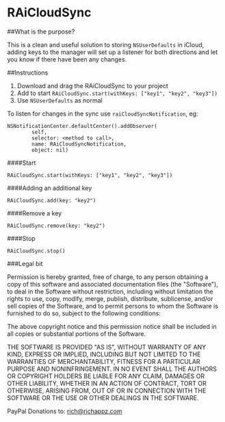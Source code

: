 # RAiCloudSync

##What is the purpose?

This is a clean and useful solution to storing `NSUserDefaults` in iCloud, adding keys to the manager will set up a listener for both directions and let you know if there have been any changes.

##Instructions

1. Download and drag the RAiCloudSync to your project
2. Add to start `RAiCloudSync.start(withKeys: ["key1", "key2", "key3"])`
3. Use `NSUserDefaults` as normal

To listen for changes in the sync use `raiCloudSyncNotification`, eg:
	
	NSNotificationCenter.defaultCenter().addObserver(
            self,
            selector: <method to call>,
            name: RAiCloudSyncNotification,
            object: nil)

####Start

	RAiCloudSync.start(withKeys: ["key1", "key2", "key3"])

####Adding an additional key

	RAiCloudSync.add(key: "key2")
		
####Remove a key

	RAiCloudSync.remove(key: "key2")
	
####Stop

	RAiCloudSync.stop()


###Legal bit

Permission is hereby granted, free of charge, to any person obtaining a copy
of this software and associated documentation files (the "Software"), to deal
in the Software without restriction, including without limitation the rights
to use, copy, modify, merge, publish, distribute, sublicense, and/or sell
copies of the Software, and to permit persons to whom the Software is
furnished to do so, subject to the following conditions:

The above copyright notice and this permission notice shall be included in
all copies or substantial portions of the Software.

THE SOFTWARE IS PROVIDED "AS IS", WITHOUT WARRANTY OF ANY KIND, EXPRESS OR
IMPLIED, INCLUDING BUT NOT LIMITED TO THE WARRANTIES OF MERCHANTABILITY,
FITNESS FOR A PARTICULAR PURPOSE AND NONINFRINGEMENT. IN NO EVENT SHALL THE
AUTHORS OR COPYRIGHT HOLDERS BE LIABLE FOR ANY CLAIM, DAMAGES OR OTHER
LIABILITY, WHETHER IN AN ACTION OF CONTRACT, TORT OR OTHERWISE, ARISING FROM,
OUT OF OR IN CONNECTION WITH THE SOFTWARE OR THE USE OR OTHER DEALINGS IN
THE SOFTWARE.


PayPal Donations to: [rich@richappz.com](<mailto:rich@richappz.com>)
